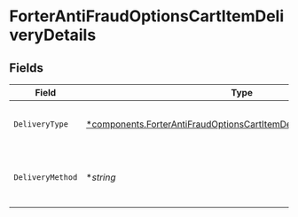 # ForterAntiFraudOptionsCartItemDeliveryDetails


## Fields

| Field                                                                                                                                                         | Type                                                                                                                                                          | Required                                                                                                                                                      | Description                                                                                                                                                   |
| ------------------------------------------------------------------------------------------------------------------------------------------------------------- | ------------------------------------------------------------------------------------------------------------------------------------------------------------- | ------------------------------------------------------------------------------------------------------------------------------------------------------------- | ------------------------------------------------------------------------------------------------------------------------------------------------------------- |
| `DeliveryType`                                                                                                                                                | [*components.ForterAntiFraudOptionsCartItemDeliveryDetailsDeliveryType](../../models/components/forterantifraudoptionscartitemdeliverydetailsdeliverytype.md) | :heavy_minus_sign:                                                                                                                                            | The type of delivery for this cart item.                                                                                                                      |
| `DeliveryMethod`                                                                                                                                              | **string*                                                                                                                                                     | :heavy_minus_sign:                                                                                                                                            | The method of delivery for this cart item.                                                                                                                    |